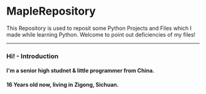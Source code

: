 # MapleRepository
This Repository is used to reposit some Python Projects and Files which I made while learning Python. Welcome to point out deficiencies of my files!

---
### Hi! - Introduction
#### I'm a senior high studnet & little programmer from China.
#### 16 Years old now, living in Zigong, Sichuan.